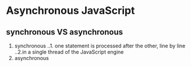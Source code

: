 # Asynchronous JavaScript
## synchronous VS asynchronous
1. synchronous
..1. one statement is processed after the other, line by line
..2.in a single thread of the JavaScript engine
2. asynchronous
